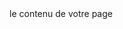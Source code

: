 <!doctype html>
<htlm lang="fr">
<meta charset="utf-8">
<title>ma première page web</title>
<link rel="https://github.com/matthew07RD/matthew07RD.github.io.git" href="style.css">
</nouveau site personnel>
<site>
le contenu de votre page
</body>
</html>
